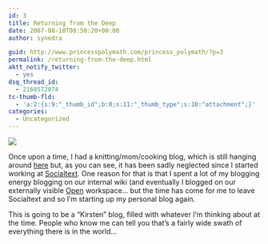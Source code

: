 ```yaml
---
id: 3
title: Returning from the Deep
date: 2007-08-10T08:50:20+00:00
author: synedra

guid: http://www.princesspolymath.com/princess_polymath/?p=3
permalink: /returning-from-the-deep.html
aktt_notify_twitter:
  - yes
dsq_thread_id:
  - 2168572074
tc-thumb-fld:
  - 'a:2:{s:9:"_thumb_id";b:0;s:11:"_thumb_type";s:10:"attachment";}'
categories:
  - Uncategorized
---
```

![](http://farm1.static.flickr.com/224/501774777_22e8b9a158_m.jpg)
  
Once upon a time, I had a knitting/mom/cooking blog, which is still hanging around [here](http://www.perlgoddess.com/blog) but, as you can see, it has been sadly neglected since I started working at [Socialtext](http://www.socialtext.com). One reason for that is that I spent a lot of my blogging energy blogging on our internal wiki (and eventually I blogged on our externally visible [Open](http://www.socialtext.net/open/index.cgi?action=weblog_display&category=Kirsten%27s+Weblog) workspace&#8230; but the time has come for me to leave Socialtext and so I&#8217;m starting up my personal blog again.
  
This is going to be a &#8220;Kirsten&#8221; blog, filled with whatever I&#8217;m thinking about at the time. People who know me can tell you that&#8217;s a fairly wide swath of everything there is in the world&#8230;